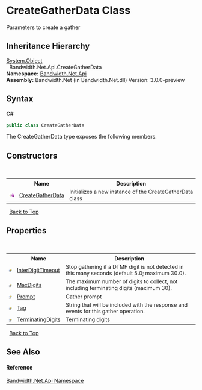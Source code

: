 ﻿# CreateGatherData Class
 

Parameters to create a gather


## Inheritance Hierarchy
<a href="http://msdn2.microsoft.com/en-us/library/e5kfa45b" target="_blank">System.Object</a><br />&nbsp;&nbsp;Bandwidth.Net.Api.CreateGatherData<br />
**Namespace:**&nbsp;<a href ="N_Bandwidth_Net_Api.md">Bandwidth.Net.Api</a><br />**Assembly:**&nbsp;Bandwidth.Net (in Bandwidth.Net.dll) Version: 3.0.0-preview

## Syntax

**C#**<br />
``` C#
public class CreateGatherData
```

The CreateGatherData type exposes the following members.


## Constructors
&nbsp;<table><tr><th></th><th>Name</th><th>Description</th></tr><tr><td>![Public method](media/pubmethod.gif "Public method")</td><td><a href ="M_Bandwidth_Net_Api_CreateGatherData__ctor.md">CreateGatherData</a></td><td>
Initializes a new instance of the CreateGatherData class</td></tr></table>&nbsp;
<a href="#creategatherdata-class">Back to Top</a>

## Properties
&nbsp;<table><tr><th></th><th>Name</th><th>Description</th></tr><tr><td>![Public property](media/pubproperty.gif "Public property")</td><td><a href ="P_Bandwidth_Net_Api_CreateGatherData_InterDigitTimeout.md">InterDigitTimeout</a></td><td>
Stop gathering if a DTMF digit is not detected in this many seconds (default 5.0; maximum 30.0).</td></tr><tr><td>![Public property](media/pubproperty.gif "Public property")</td><td><a href ="P_Bandwidth_Net_Api_CreateGatherData_MaxDigits.md">MaxDigits</a></td><td>
The maximum number of digits to collect, not including terminating digits (maximum 30).</td></tr><tr><td>![Public property](media/pubproperty.gif "Public property")</td><td><a href ="P_Bandwidth_Net_Api_CreateGatherData_Prompt.md">Prompt</a></td><td>
Gather prompt</td></tr><tr><td>![Public property](media/pubproperty.gif "Public property")</td><td><a href ="P_Bandwidth_Net_Api_CreateGatherData_Tag.md">Tag</a></td><td>
String that will be included with the response and events for this gather operation.</td></tr><tr><td>![Public property](media/pubproperty.gif "Public property")</td><td><a href ="P_Bandwidth_Net_Api_CreateGatherData_TerminatingDigits.md">TerminatingDigits</a></td><td>
Terminating digits</td></tr></table>&nbsp;
<a href="#creategatherdata-class">Back to Top</a>

## See Also


#### Reference
<a href ="N_Bandwidth_Net_Api.md">Bandwidth.Net.Api Namespace</a><br />